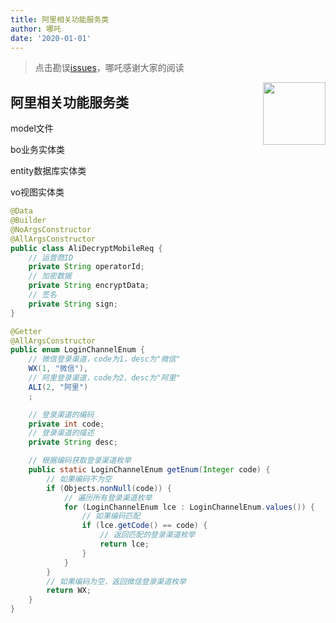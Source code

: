 ```yaml
---
title: 阿里相关功能服务类
author: 哪吒
date: '2020-01-01'
---
```


> 点击勘误[issues](https://github.com/webVueBlog/JavaPlusDoc/issues)，哪吒感谢大家的阅读

<img align="right" width="100" src="https://cdn.jsdelivr.net/gh/YunYouJun/yun/images/yun-alpha-compressed.png">

## 阿里相关功能服务类

model文件

bo业务实体类

entity数据库实体类

vo视图实体类

```java
@Data
@Builder
@NoArgsConstructor
@AllArgsConstructor
public class AliDecryptMobileReq {
	// 运营商ID
	private String operatorId;
	// 加密数据
	private String encryptData;
	// 签名
	private String sign;
}

@Getter
@AllArgsConstructor
public enum LoginChannelEnum {
    // 微信登录渠道，code为1，desc为"微信"
    WX(1, "微信"),
    // 阿里登录渠道，code为2，desc为"阿里"
    ALI(2, "阿里")
    ;

    // 登录渠道的编码
    private int code;
    // 登录渠道的描述
    private String desc;

    // 根据编码获取登录渠道枚举
    public static LoginChannelEnum getEnum(Integer code) {
        // 如果编码不为空
        if (Objects.nonNull(code)) {
            // 遍历所有登录渠道枚举
            for (LoginChannelEnum lce : LoginChannelEnum.values()) {
                // 如果编码匹配
                if (lce.getCode() == code) {
                    // 返回匹配的登录渠道枚举
                    return lce;
                }
            }
        }
        // 如果编码为空，返回微信登录渠道枚举
        return WX;
    }
}

```








